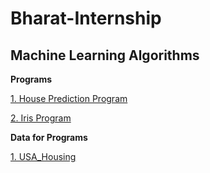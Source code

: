 # Bharat-Internship

## Machine Learning Algorithms

**Programs**

[1. House Prediction Program](https://github.com/karthikeyan-2005/Bharat-Internship/blob/main/Programs/House%20Prediction%20Program.ipynb)

[2. Iris Program](https://github.com/karthikeyan-2005/Bharat-Internship/blob/main/Programs/Iris%20Program.ipynb)

**Data for Programs**

[1. USA_Housing]()
